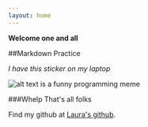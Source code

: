 ```yaml
---
layout: home 
---
```


**Welcome one and all**

##Markdown Practice

*I have this sticker on my laptop*

![alt text is a funny programming meme](https://i.pinimg.com/originals/4f/54/29/4f5429df5ea6361fa8d3f08dfcdccdf9.jpg)

###Whelp That's all folks

Find my github at [Laura's github](https://github.com/laurajones2/laurajones2.github.io.git).
